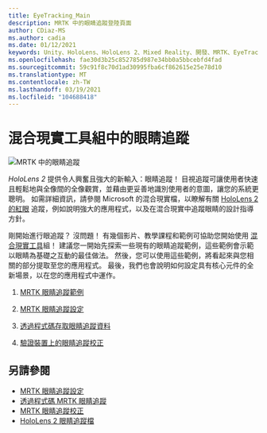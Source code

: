 ```yaml
---
title: EyeTracking_Main
description: MRTK 中的眼睛追蹤登陸頁面
author: CDiaz-MS
ms.author: cadia
ms.date: 01/12/2021
keywords: Unity、HoloLens、HoloLens 2、Mixed Reality、開發、MRTK、EyeTracking、
ms.openlocfilehash: fae30d3b25c852785d987e34bb0a5bbcebfd4fad
ms.sourcegitcommit: 59c91f8c70d1ad30995fba6cf862615e25e78d10
ms.translationtype: MT
ms.contentlocale: zh-TW
ms.lasthandoff: 03/19/2021
ms.locfileid: "104688418"
---
```

# <a name="eye-tracking-in-the-mixed-reality-toolkit"></a>混合現實工具組中的眼睛追蹤

![MRTK 中的眼睛追蹤](../../images/eye-tracking/mrtk_et_compilation.png)

_HoloLens 2_ 提供令人興奮且強大的新輸入：眼睛追蹤！
目視追蹤可讓使用者快速且輕鬆地與全像間的全像觀賞，並藉由更妥善地識別使用者的意圖，讓您的系統更聰明。 如需詳細資訊，請參閱 Microsoft 的混合現實檔，以瞭解有關 [HoloLens 2 的紅眼](https://docs.microsoft.com/windows/mixed-reality/eye-tracking) 追蹤，例如說明強大的應用程式，以及在混合現實中追蹤眼睛的設計指導方針。

剛開始進行眼追蹤？ 沒問題！ 有幾個影片、教學課程和範例可協助您開始使用 [混合現實工具](https://github.com/Microsoft/MixedRealityToolkit-Unity)組！
建議您一開始先探索一些現有的眼睛追蹤範例，這些範例會示範以眼睛為基礎之互動的最佳做法。 然後，您可以使用這些範例，將看起來與您相關的部分提取至您的應用程式。 最後，我們也會說明如何設定具有核心元件的全新場景，以在您的應用程式中運作。

1. [MRTK 眼睛追蹤範例](../../example-scenes/eye-tracking-examples-overview.md)

2. [MRTK 眼睛追蹤設定](eye-tracking-basic-setup.md)

3. [透過程式碼存取眼睛追蹤資料](eye-tracking-eye-gaze-provider.md)

4. [驗證裝置上的眼睛追蹤校正](eye-tracking-is-user-calibrated.md)

## <a name="see-also"></a>另請參閱

- [MRTK 眼睛追蹤設定](eye-tracking-basic-setup.md)
- [透過程式碼 MRTK 眼睛追蹤](eye-tracking-eye-gaze-provider.md)
- [MRTK 眼睛追蹤校正](eye-tracking-is-user-calibrated.md)
- [HoloLens 2 眼睛追蹤檔](https://docs.microsoft.com/windows/mixed-reality/eye-tracking)
